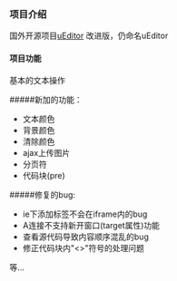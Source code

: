 
### 项目介绍
国外开源项目[uEditor](http://www.upian.com/upiansource/ueditor/en, 'uEditor') 改进版，仍命名uEditor


#### 项目功能
基本的文本操作

#####新加的功能：

*  文本颜色
*  背景颜色
*  清除颜色
*  ajax上传图片
*  分页符
*  代码块(pre)

#####修复的bug:

*  ie下添加标签不会在iframe内的bug
*  A连接不支持新开窗口(target属性)功能
*  查看源代码导致内容顺序混乱的bug
*  修正代码块内"<>"符号的处理问题

等...



